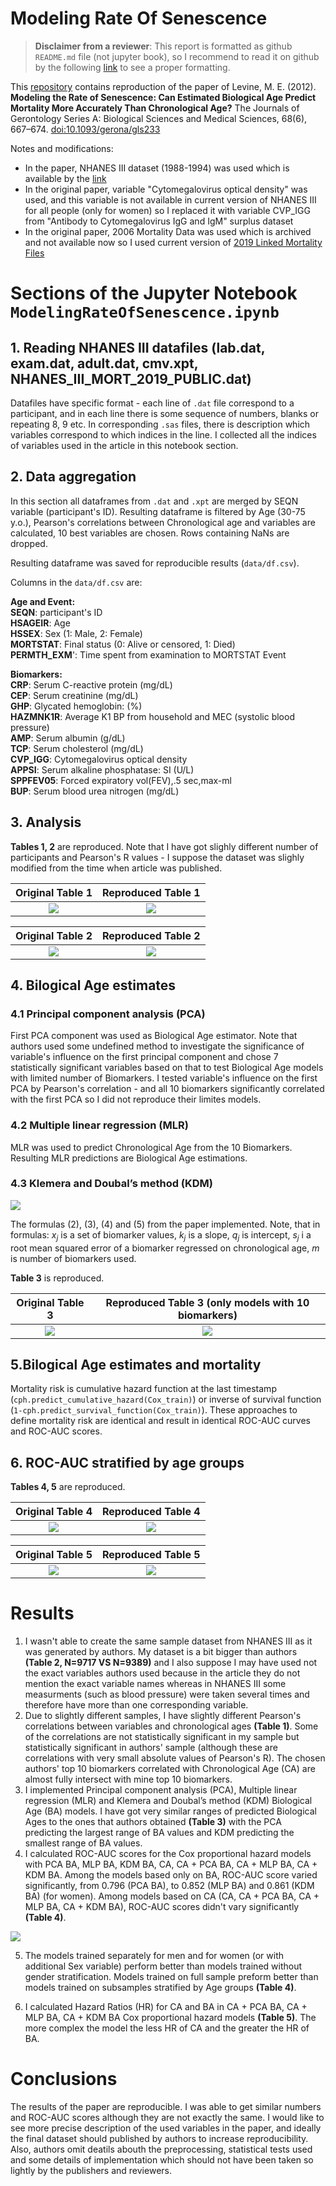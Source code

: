 # Modeling Rate Of Senescence
> **Disclaimer from a reviewer**: This report is formatted as github `README.md` file (not jupyter book), so I recommend to read it on github by the following [link](https://github.com/MarkaMorozova/ModelingRateOfSenescence) to see a proper formatting. 

This [repository](https://github.com/MarkaMorozova/ModelingRateOfSenescence) contains reproduction of the paper of Levine, M. E. (2012). **Modeling the Rate of Senescence: Can Estimated Biological Age Predict Mortality More Accurately Than Chronological Age?** The Journals of Gerontology Series A: Biological Sciences and Medical Sciences, 68(6), 667–674. [doi:10.1093/gerona/gls233](https://pubmed.ncbi.nlm.nih.gov/23213031/)

Notes and modifications:
- In the paper, NHANES III dataset (1988-1994) was used which is available by the [link](https://wwwn.cdc.gov/nchs/nhanes/nhanes3/datafiles.aspx)
- In the original paper, variable "Cytomegalovirus optical density" was used, and this variable is not available in current version of NHANES III for all people (only for women) so I replaced it with variable CVP_IGG from "Antibody to Cytomegalovirus IgG and IgM" surplus dataset
- In the original paper, 2006 Mortality Data was used which is archived and not available now so I used current version of [2019 Linked Mortality Files](https://www.cdc.gov/nchs/data-linkage/mortality-public.htm)

# Sections of the Jupyter Notebook ```ModelingRateOfSenescence.ipynb```

## 1. Reading NHANES III datafiles (lab.dat, exam.dat, adult.dat, cmv.xpt, NHANES_III_MORT_2019_PUBLIC.dat)
Datafiles have specific format - each line of ```.dat``` file correspond to a participant, and in each line there is some sequence of numbers, blanks or repeating 8, 9 etc. In corresponding ```.sas``` files, there is description which variables correspond to which indices in the line. I collected all the indices of variables used in the article in this notebook section.

## 2. Data aggregation 
In this section all dataframes from ```.dat``` and ```.xpt``` are merged by SEQN variable (participant's ID). Resulting dataframe is filtered by Age (30-75 y.o.), Pearson's correlations between Chronological age and variables are calculated, 10 best variables are chosen. Rows containing NaNs are dropped.

Resulting dataframe was saved for reproducible results (```data/df.csv```).

Columns in the ```data/df.csv``` are:

**Age and Event:**
<br>**SEQN**: participant's ID
<br>**HSAGEIR**: Age
<br>**HSSEX**: Sex (1: Male, 2: Female)
<br>**MORTSTAT**: Final status (0: Alive or censored, 1: Died)
<br>**PERMTH_EXM**': Time spent from examination to MORTSTAT Event

**Biomarkers:**
<br>**CRP**: Serum C-reactive protein (mg/dL)
<br>**CEP**: Serum creatinine (mg/dL)
<br>**GHP**: Glycated hemoglobin: (%)
<br>**HAZMNK1R**: Average K1 BP from household and MEC (systolic blood pressure)
<br>**AMP**: Serum albumin (g/dL)
<br>**TCP**: Serum cholesterol (mg/dL)
<br>**CVP_IGG**: Cytomegalovirus optical density
<br>**APPSI**: Serum alkaline phosphatase:  SI (U/L)
<br>**SPPFEV05**: Forced expiratory vol(FEV),.5 sec,max-ml
<br>**BUP**: Serum blood urea nitrogen (mg/dL)

## 3. Analysis
**Tables 1, 2** are reproduced. Note that I have got slighly different number of participants and Pearson's R values - I suppose the dataset was slighly modified from the time when article was published. 

Original Table 1           |  Reproduced Table 1   
:-------------------------:|:-------------------------:
![](tables/table1_original.png)  |  ![](tables/table1_reproduced.png)


Original Table 2           |  Reproduced Table 2   
:-------------------------:|:-------------------------:
![](tables/table2_original.png)  |  ![](tables/table2_reproduced.png)

## 4. Bilogical Age estimates

### 4.1 Principal component analysis (PCA)
First PCA component was used as Biological Age estimator. Note that authors used some undefined method to investigate the significance of variable's influence on the first principal component and chose 7 statistically significant variables based on that to test Biological Age models with limited number of Biomarkers. I tested variable's influence on the first PCA by Pearson's correlation - and all 10 biomarkers significantly correlated with the first PCA so I did not reproduce their limites models.
### 4.2 Multiple linear regression (MLR)
MLR was used to predict Chronological Age from the 10 Biomarkers. Resulting MLR predictions are Biological Age estimations.
### 4.3 Klemera and Doubal’s method (KDM)

![](pictures/KDM_formulas.png)

The formulas (2), (3), (4) and (5) from the paper implemented. Note, that in formulas: $x_j$ is a set of biomarker values, $k_j$ is a slope, $q_j$ is intercept, $s_j$ i a root mean squared error of a biomarker regressed on chronological age, $m$ is number of biomarkers used.

**Table 3** is reproduced.

Original Table 3           |  Reproduced Table 3 (only models with 10 biomarkers)
:-------------------------:|:-------------------------:
![](tables/table3_original.png)  |  ![](tables/table3_reproduced.png)

## 5.Bilogical Age estimates and mortality
Mortality risk is cumulative hazard function at the last timestamp (```cph.predict_cumulative_hazard(Cox_train)```) or inverse of survival function (```1-cph.predict_survival_function(Cox_train)```). These approaches to define mortality risk are identical and result in identical ROC-AUC curves and ROC-AUC scores.

## 6. ROC-AUC stratified by age groups
**Tables 4, 5** are reproduced.

Original Table 4           |  Reproduced Table 4   
:-------------------------:|:-------------------------:
![](tables/table4_original.png)  |  ![](tables/table4_reproduced.png)

Original Table 5           |  Reproduced Table 5   
:-------------------------:|:-------------------------:
![](tables/table5_original.png)  |  ![](tables/table5_reproduced.png)

# Results

1. I wasn't able to create the same sample dataset from NHANES III as it was generated by authors. My dataset is a bit bigger than authors **(Table 2, N=9717 VS N=9389)** and I also suppose I may have used not the exact variables authors used because in the article they do not mention the exact variable names whereas in NHANES III some measurments (such as blood pressure) were taken several times and therefore have more than one corresponding variable.
2. Due to slightly different samples, I have slightly different Pearson's correlations between variables and chronological ages **(Table 1)**. Some of the correlations are not statistically significant in my sample but statistically significant in authors' sample (although these are correlations with very small absolute values of Pearson's R). The chosen authors' top 10 biomarkers correlated with Chronological Age (CA) are almost fully intersect with mine top 10 biomarkers.
3. I implemented Principal component analysis (PCA), Multiple linear regression (MLR) and Klemera and Doubal’s method (KDM) Biological Age (BA) models. I have got very similar ranges of predicted Biological Ages to the ones that authors obtained **(Table 3)** with the PCA predicting the largest range of BA values and KDM predicting the smallest range of BA values.
4. I calculated ROC-AUC scores for the Cox proportional hazard models with PCA BA, MLP BA, KDM BA, CA, CA + PCA BA, CA + MLP BA, CA + KDM BA. Among the models based only on BA, ROC-AUC score varied significantly, from 0.796 (PCA BA), to 0.852 (MLP BA) and 0.861 (KDM BA) (for women). Among models based on CA (CA, CA + PCA BA, CA + MLP BA, CA + KDM BA), ROC-AUC scores didn't vary significantly **(Table 4)**.

![](pictures/roc_auc.png)

5. The models trained separately for men and for women (or with additional Sex variable) perform better than models trained without gender stratification. Models trained on full sample preform better than models trained on subsamples stratified by Age groups **(Table 4)**.

6. I calculated Hazard Ratios (HR) for CA and BA in CA + PCA BA, CA + MLP BA, CA + KDM BA Cox proportional hazard models **(Table 5)**. The more complex the model the less HR of CA and the greater the HR of BA.

# Conclusions

The results of the paper are reproducible. I was able to get similar numbers and ROC-AUC scores although they are not exactly the same. I would like to see more precise description of the used variables in the paper, and ideally the final dataset should published by authors to increase reproducibility. Also, authors omit deatils abouth the preprocessing, statistical tests used and some details of implementation which should not have been taken so lightly by the publishers and reviewers. 
